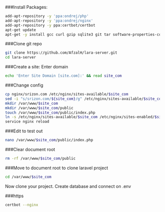 ###Install Packages:
```bash
add-apt-repository -y 'ppa:ondrej/php'
add-apt-repository -y 'ppa:ondrej/nginx'
add-apt-repository -y ppa:certbot/certbot
apt-get update
apt-get -y install gcc curl gzip sqlite3 git tar software-properties-common nginx php7.2-fpm php7.2-xml php7.2-bz2  php7.2-zip php7.2-mysql php7.2-intl php7.2-gd php7.2-curl php7.2-soap php7.2-mbstring python-certbot-nginx mysql-server
```
###Clone git repo
```bash
git clone https://github.com/AfzalH/lara-server.git
cd lara-server
```

###Create a site: Enter domain
```bash
echo 'Enter Site Domain [site.com]:' && read site_com
```

###Change config
```bash
cp nginx/srizon.com /etc/nginx/sites-available/$site_com
sed -i "s/srizon.com/${site_com}/g" /etc/nginx/sites-available/$site_com
mkdir /var/www/$site_com
mkdir /var/www/$site_com/public
touch /var/www/$site_com/public/index.php
ln -s /etc/nginx/sites-available/$site_com /etc/nginx/sites-enabled/$site_com
service nginx reload
```

###Edit to test out
```bash
nano /var/www/$site_com/public/index.php
```

###Clear document root
```bash
rm -rf /var/www/$site_com/public
```
###Move to document root to clone laravel project
```bash
cd /var/www/$site_com
```

Now clone your project. Create database and connect on .env

###https
```bash
certbot --nginx
```